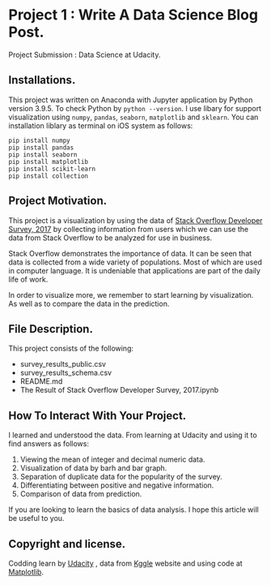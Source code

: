 # Project 1 : Write A Data Science Blog Post.
Project Submission : Data Science at Udacity.



## Installations.
  This project was written on Anaconda with Jupyter application by Python version 3.9.5. To check Python by `python --version`. 
I use libary for support visualization using `numpy`, `pandas`, `seaborn`, `matplotlib` and `sklearn`.
You can installation liblary as terminal on iOS system as follows:

```
pip install numpy
pip install pandas
pip install seaborn
pip install matplotlib
pip install scikit-learn
pip install collection
```



## Project Motivation.
  This project is a visualization by using the data of [Stack Overflow Developer Survey, 2017](https://www.kaggle.com/stackoverflow/so-survey-2017) 
by collecting information from users which we can use the data from Stack Overflow to be analyzed for use in business.

  Stack Overflow demonstrates the importance of data. It can be seen that data is collected from a wide variety of populations. Most of which are used in computer language. It is undeniable that applications are part of the daily life of work.

  In order to visualize more, we remember to start learning by visualization. As well as to compare the data in the prediction.


## File Description.
This project consists of the following:
* survey_results_public.csv
* survey_results_schema.csv
* README.md
* The Result of Stack Overflow Developer Survey, 2017.ipynb



## How To Interact With Your Project.

  I learned and understood the data. From learning at Udacity and using it to find answers as follows:

1. Viewing the mean of integer and decimal numeric data.
2. Visualization of data by barh and bar graph.
4. Separation of duplicate data for the popularity of the survey.
5. Differentiating between positive and negative information.
6. Comparison of data from prediction.

  If you are looking to learn the basics of data analysis. I hope this article will be useful to you.



## Copyright and license.
Codding learn by [Udacity](https://www.udacity.com/)
, data from [Kggle](https://www.kaggle.com/stackoverflow/so-survey-2017) website
and using code at [Matplotlib](https://pandas.pydata.org/pandas-docs/stable/user_guide/style.html).

